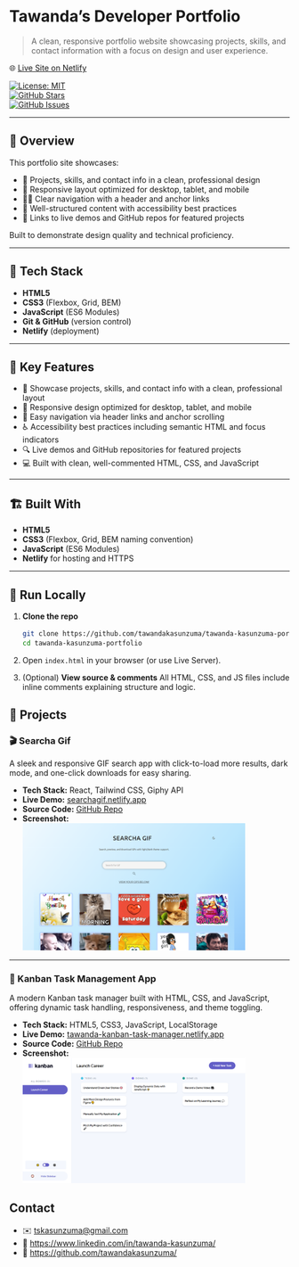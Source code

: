 # Tawanda’s Developer Portfolio

> A clean, responsive portfolio website showcasing projects, skills, and contact information with a focus on design and user experience.

🌐 [Live Site on Netlify](https://tawanda-personal-website.netlify.app/)

[![License: MIT](https://img.shields.io/badge/License-MIT-blue.svg)](LICENSE)  
[![GitHub Stars](https://img.shields.io/github/stars/tawandakasunzuma/tawanda-kasunzuma-portfolio?style=social)](https://github.com/tawandakasunzuma/tawanda-kasunzuma-portfolio/stargazers)  
[![GitHub Issues](https://img.shields.io/github/issues/tawandakasunzuma/tawanda-kasunzuma-portfolio)](https://github.com/tawandakasunzuma/tawanda-kasunzuma-portfolio/issues)

---

## 📝 Overview

This portfolio site showcases:

- 🎯 Projects, skills, and contact info in a clean, professional design
- 📱 Responsive layout optimized for desktop, tablet, and mobile
- 🧑‍💻 Clear navigation with a header and anchor links
- 📄 Well-structured content with accessibility best practices
- 🔗 Links to live demos and GitHub repos for featured projects

Built to demonstrate design quality and technical proficiency.

---

## 🧰 Tech Stack

- **HTML5**
- **CSS3** (Flexbox, Grid, BEM)
- **JavaScript** (ES6 Modules)
- **Git & GitHub** (version control)
- **Netlify** (deployment)

---

## 🚀 Key Features

- 🎯 Showcase projects, skills, and contact info with a clean, professional layout  
- 📱 Responsive design optimized for desktop, tablet, and mobile  
- 🔗 Easy navigation via header links and anchor scrolling  
- ♿ Accessibility best practices including semantic HTML and focus indicators  
- 🔍 Live demos and GitHub repositories for featured projects  
- 💻 Built with clean, well-commented HTML, CSS, and JavaScript

---

## 🏗️ Built With

- **HTML5**
- **CSS3** (Flexbox, Grid, BEM naming convention)
- **JavaScript** (ES6 Modules)
- **Netlify** for hosting and HTTPS

---

## 🚀 Run Locally

1. **Clone the repo**
   ```bash
   git clone https://github.com/tawandakasunzuma/tawanda-kasunzuma-portfolio.git
   cd tawanda-kasunzuma-portfolio
   ```
2. Open `index.html` in your browser (or use Live Server).

3. (Optional) **View source & comments**
   All HTML, CSS, and JS files include inline comments explaining structure and logic.

## 📂 Projects

### 🎬 Searcha Gif

A sleek and responsive GIF search app with click-to-load more results, dark mode, and one-click downloads for easy sharing.

- **Tech Stack:** React, Tailwind CSS, Giphy API
- **Live Demo:** [searchagif.netlify.app](https://searchagif.netlify.app)
- **Source Code:** [GitHub Repo](https://github.com/tawandakasunzuma/giphy-search-app)
- **Screenshot:**  
  <img src="./images/searcha-gif-image.png" alt="Searcha Gif Screenshot" width="400"/>

---

### 📌 Kanban Task Management App

A modern Kanban task manager built with HTML, CSS, and JavaScript, offering dynamic task handling, responsiveness, and theme toggling.

- **Tech Stack:** HTML5, CSS3, JavaScript, LocalStorage
- **Live Demo:** [tawanda-kanban-task-manager.netlify.app](https://tawanda-kanban-task-manager.netlify.app/)
- **Source Code:** [GitHub Repo](https://github.com/tawandakasunzuma/TAWKAS25106_FTO2502_GroupA_Tawanda-Kasunzuma_JSLPP)
- **Screenshot:**  
  <img src="./images/kanban-app-image.png" alt="Kanban App Screenshot" width="400"/>

## Contact

- ✉️ tskasunzuma@gmail.com
- 🔗 https://www.linkedin.com/in/tawanda-kasunzuma/
- 🐙 https://github.com/tawandakasunzuma/
